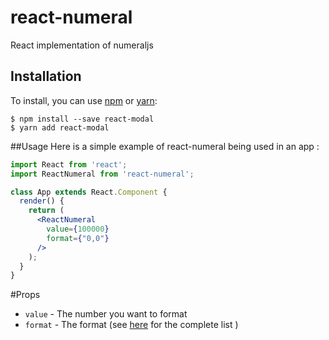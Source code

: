 # react-numeral
React implementation of numeraljs

## Installation

To install, you can use [npm](https://npmjs.org/) or [yarn](https://yarnpkg.com):

    $ npm install --save react-modal
    $ yarn add react-modal

##Usage
Here is a simple example of react-numeral being used in an app :

```jsx
import React from 'react';
import ReactNumeral from 'react-numeral';

class App extends React.Component {
  render() {
    return (
      <ReactNumeral
        value={100000}
        format={"0,0"}
      />
    );
  }
}
```

#Props
- `value` - The number you want to format
- `format` - The format (see [here](http://numeraljs.com/) for the complete list )